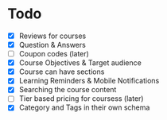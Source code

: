 # Todo
- [x] Reviews for courses
- [x] Question & Answers
- [ ] Coupon codes (later)
- [x] Course Objectives & Target audience
- [x] Course can have sections
- [x] Learning Reminders & Mobile Notifications 
- [x] Searching the course content
- [ ] Tier based pricing for coursess (later)
- [x] Category and Tags in their own schema